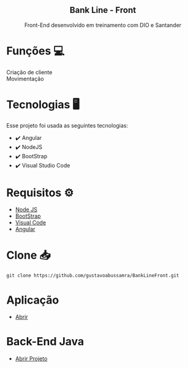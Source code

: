 #
<p align="center">
 <h2 align="center">Bank Line - Front</h2>
 <p align="center">Front-End desenvolvido em treinamento com DIO e Santander</p>

# Funções 💻

<p>Criação de cliente <br>
Movimentação</p>

# Tecnologias 🖥️

Esse projeto foi usada as seguintes tecnologias:

- ✔️ Angular
- ✔️ NodeJS
- ✔️ BootStrap
- ✔️ Visual Studio Code

# Requisitos ⚙️

- [Node JS](https://nodejs.org/en/)
- [BootStrap](https://getbootstrap.com/)
- [Visual Code](https://code.visualstudio.com/download)
- [Angular](https://angular.io/)


# Clone 📥
```shell
git clone https://github.com/gustavoabussamra/BankLineFront.git
```

# Aplicação
- [Abrir](https://gbanklinefront.herokuapp.com)

# Back-End Java

- [Abrir Projeto](https://github.com/gustavoabussamra/BankLine)
